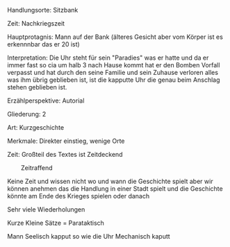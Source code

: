 Handlungsorte: Sitzbank

Zeit: Nachkriegszeit

Hauptprotagnis: Mann auf der Bank (älteres Gesicht aber vom Körper ist es erkennnbar das er 20 ist)

Interpretation: Die Uhr steht für sein "Paradies" was er hatte und da er immer fast so cia um halb 3 nach Hause kommt hat er den Bomben Vorfall verpasst und hat durch den seine Familie und sein Zuhause verloren alles was ihm übrig geblieben ist, ist die kapputte Uhr die genau beim Anschlag stehen geblieben ist. 

Erzählperspektive: Autorial

Gliederung: 2

Art: Kurzgeschichte

Merkmale: Direkter einstieg, wenige Orte

Zeit: Großteil des Textes ist Zeitdeckend

        Zeitraffend

Keine Zeit und wissen nicht wo und wann die Geschichte spielt aber wir können anehmen das die Handlung in einer Stadt spielt und die Geschichte könnte am Ende des Krieges spielen oder danach

Sehr viele Wiederholungen

Kurze Kleine Sätze = Parataktisch

Mann Seelisch kapput so wie die Uhr Mechanisch kaputt
